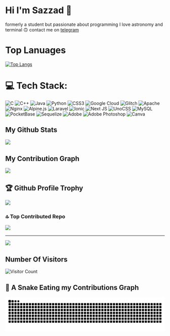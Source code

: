 # Hi I'm Sazzad 👋
formerly a student but passionate about programming I love astronomy and terminal 🙃
contact me on [telegram](https://t.me/oyononsanity)
# Top Lanuages

[![Top Langs](https://github-readme-stats.vercel.app/api/top-langs/?username=TheBizarreAbhishek&theme=radical&layout=compact)](https://github.com/Schwartzblat/github-readme-stats)

# 💻 Tech Stack:
![C](https://img.shields.io/badge/c-%2300599C.svg?style=for-the-badge&logo=c&logoColor=white) ![C++](https://img.shields.io/badge/c++-%2300599C.svg?style=for-the-badge&logo=c%2B%2B&logoColor=white) ![Java](https://img.shields.io/badge/java-%23ED8B00.svg?style=for-the-badge&logo=openjdk&logoColor=white) ![Python](https://img.shields.io/badge/python-3670A0?style=for-the-badge&logo=python&logoColor=ffdd54) ![CSS3](https://img.shields.io/badge/css3-%231572B6.svg?style=for-the-badge&logo=css3&logoColor=white) ![Google Cloud](https://img.shields.io/badge/GoogleCloud-%234285F4.svg?style=for-the-badge&logo=google-cloud&logoColor=white) ![Glitch](https://img.shields.io/badge/glitch-%233333FF.svg?style=for-the-badge&logo=glitch&logoColor=white) ![Apache](https://img.shields.io/badge/apache-%23D42029.svg?style=for-the-badge&logo=apache&logoColor=white) ![Nginx](https://img.shields.io/badge/nginx-%23009639.svg?style=for-the-badge&logo=nginx&logoColor=white) ![Alpine.js](https://img.shields.io/badge/alpinejs-white.svg?style=for-the-badge&logo=alpinedotjs&logoColor=%238BC0D0) ![Laravel](https://img.shields.io/badge/laravel-%23FF2D20.svg?style=for-the-badge&logo=laravel&logoColor=white) ![Ionic](https://img.shields.io/badge/Ionic-%233880FF.svg?style=for-the-badge&logo=Ionic&logoColor=white) ![Next JS](https://img.shields.io/badge/Next-black?style=for-the-badge&logo=next.js&logoColor=white) ![UnoCSS](https://img.shields.io/badge/unocss-333333.svg?style=for-the-badge&logo=unocss&logoColor=white) ![MySQL](https://img.shields.io/badge/mysql-4479A1.svg?style=for-the-badge&logo=mysql&logoColor=white) ![PocketBase](https://img.shields.io/badge/pocketbase-%23b8dbe4.svg?style=for-the-badge&logo=Pocketbase&logoColor=black) ![Sequelize](https://img.shields.io/badge/Sequelize-52B0E7?style=for-the-badge&logo=Sequelize&logoColor=white) ![Adobe](https://img.shields.io/badge/adobe-%23FF0000.svg?style=for-the-badge&logo=adobe&logoColor=white) ![Adobe Photoshop](https://img.shields.io/badge/adobe%20photoshop-%2331A8FF.svg?style=for-the-badge&logo=adobe%20photoshop&logoColor=white) ![Canva](https://img.shields.io/badge/Canva-%2300C4CC.svg?style=for-the-badge&logo=Canva&logoColor=white)

## My Github Stats

<img src="https://github-readme-stats.vercel.app/api?username=TheBizarreAbhishek&show_icons=true&theme=gotham&&count_private=true&include_all_commits=true"/>

## My Contribution Graph
<img src="https://github-readme-activity-graph.vercel.app/graph?username=TheBizarreAbhishek&theme=dracula&bg_color=1F222E&title_color=F85D7F&point=F8D866&line=F85D7F&color=a6accd&hide_border=true&radius=4.5"/>
<a><h2>🏆 Github Profile Trophy</h2></a>
<a>
  <img width=1400 src="https://github-profile-trophy.vercel.app/?username=TheBizarreAbhishek&column=8&theme=gruvbox&no-frame=true"/>
</a>

### 🔝 Top Contributed Repo
![](https://github-contributor-stats.vercel.app/api?username=Oyononsanity&limit=5&theme=dark&combine_all_yearly_contributions=true)

---
[![](https://visitcount.itsvg.in/api?id=Oyononsanity&icon=0&color=0)](https://visitcount.itsvg.in)

<!-- Proudly created with GPRM ( https://gprm.itsvg.in ) -->

## Number Of Visitors 
![Visitor Count](https://profile-counter.glitch.me/TheBizarreAbhishek/count.svg)

## 🐍 A Snake Eating my Contributions Graph
	
<p align = "center">
	<img src = "https://raw.githubusercontent.com/TheBizarreAbhishek/TheBizarreAbhishek/main/github-contribution-grid-snake.svg" alt = "Snake Game"/>
</p>

<meta name="google-site-verification" content="loY9vsGmselpKuyy2aOLtTCezahgqFcdWVRT2Q5m64g" />
